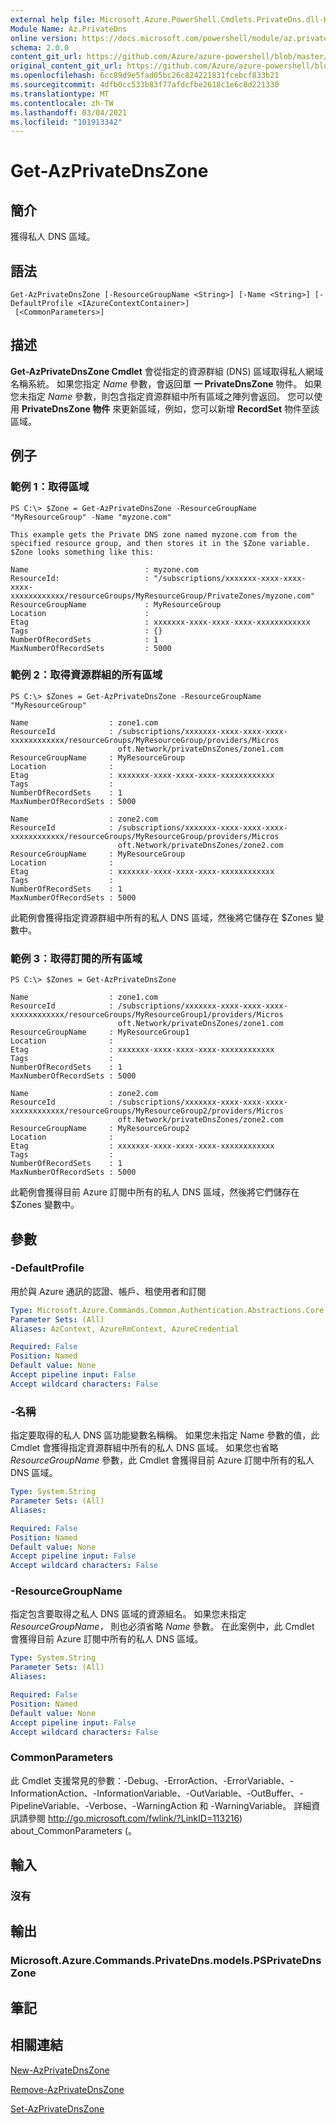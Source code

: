 ```yaml
---
external help file: Microsoft.Azure.PowerShell.Cmdlets.PrivateDns.dll-Help.xml
Module Name: Az.PrivateDns
online version: https://docs.microsoft.com/powershell/module/az.privatedns/get-azprivatednszone
schema: 2.0.0
content_git_url: https://github.com/Azure/azure-powershell/blob/master/src/PrivateDns/PrivateDns/help/Get-AzPrivateDnsZone.md
original_content_git_url: https://github.com/Azure/azure-powershell/blob/master/src/PrivateDns/PrivateDns/help/Get-AzPrivateDnsZone.md
ms.openlocfilehash: 6cc89d9e5fad05bc26c824221831fcebcf833b21
ms.sourcegitcommit: 4dfb0cc533b83f77afdcfbe2618c1e6c8d221330
ms.translationtype: MT
ms.contentlocale: zh-TW
ms.lasthandoff: 03/04/2021
ms.locfileid: "101913342"
---
```

# Get-AzPrivateDnsZone

## 簡介
獲得私人 DNS 區域。

## 語法

```
Get-AzPrivateDnsZone [-ResourceGroupName <String>] [-Name <String>] [-DefaultProfile <IAzureContextContainer>]
 [<CommonParameters>]
```

## 描述
**Get-AzPrivateDnsZone Cmdlet** 會從指定的資源群組 (DNS) 區域取得私人網域名稱系統。
如果您指定 *Name* 參數，會返回單 **一 PrivateDnsZone** 物件。
如果您未指定 *Name* 參數，則包含指定資源群組中所有區域之陣列會返回。
您可以使用 **PrivateDnsZone 物件** 來更新區域，例如，您可以新增 **RecordSet** 物件至該區域。

## 例子

### 範例 1：取得區域
```
PS C:\> $Zone = Get-AzPrivateDnsZone -ResourceGroupName "MyResourceGroup" -Name "myzone.com"

This example gets the Private DNS zone named myzone.com from the specified resource group, and then stores it in the $Zone variable.
$Zone looks something like this: 

Name                          : myzone.com
ResourceId:                   : "/subscriptions/xxxxxxx-xxxx-xxxx-xxxx-xxxxxxxxxxxx/resourceGroups/MyResourceGroup/PrivateZones/myzone.com"
ResourceGroupName             : MyResourceGroup
Location                      : 
Etag                          : xxxxxxx-xxxx-xxxx-xxxx-xxxxxxxxxxxx
Tags                          : {}
NumberOfRecordSets            : 1
MaxNumberOfRecordSets         : 5000
```

### 範例 2：取得資源群組的所有區域
```
PS C:\> $Zones = Get-AzPrivateDnsZone -ResourceGroupName "MyResourceGroup"

Name                  : zone1.com
ResourceId            : /subscriptions/xxxxxxx-xxxx-xxxx-xxxx-xxxxxxxxxxxx/resourceGroups/MyResourceGroup/providers/Micros
                        oft.Network/privateDnsZones/zone1.com
ResourceGroupName     : MyResourceGroup
Location              :
Etag                  : xxxxxxx-xxxx-xxxx-xxxx-xxxxxxxxxxxx
Tags                  :
NumberOfRecordSets    : 1
MaxNumberOfRecordSets : 5000

Name                  : zone2.com
ResourceId            : /subscriptions/xxxxxxx-xxxx-xxxx-xxxx-xxxxxxxxxxxx/resourceGroups/MyResourceGroup/providers/Micros
                        oft.Network/privateDnsZones/zone2.com
ResourceGroupName     : MyResourceGroup
Location              :
Etag                  : xxxxxxx-xxxx-xxxx-xxxx-xxxxxxxxxxxx
Tags                  :
NumberOfRecordSets    : 1
MaxNumberOfRecordSets : 5000
```

此範例會獲得指定資源群組中所有的私人 DNS 區域，然後將它儲存在 $Zones 變數中。

### 範例 3：取得訂閱的所有區域
```
PS C:\> $Zones = Get-AzPrivateDnsZone

Name                  : zone1.com
ResourceId            : /subscriptions/xxxxxxx-xxxx-xxxx-xxxx-xxxxxxxxxxxx/resourceGroups/MyResourceGroup1/providers/Micros
                        oft.Network/privateDnsZones/zone1.com
ResourceGroupName     : MyResourceGroup1
Location              :
Etag                  : xxxxxxx-xxxx-xxxx-xxxx-xxxxxxxxxxxx
Tags                  :
NumberOfRecordSets    : 1
MaxNumberOfRecordSets : 5000

Name                  : zone2.com
ResourceId            : /subscriptions/xxxxxxx-xxxx-xxxx-xxxx-xxxxxxxxxxxx/resourceGroups/MyResourceGroup2/providers/Micros
                        oft.Network/privateDnsZones/zone2.com
ResourceGroupName     : MyResourceGroup2
Location              :
Etag                  : xxxxxxx-xxxx-xxxx-xxxx-xxxxxxxxxxxx
Tags                  :
NumberOfRecordSets    : 1
MaxNumberOfRecordSets : 5000
```

此範例會獲得目前 Azure 訂閱中所有的私人 DNS 區域，然後將它們儲存在 $Zones 變數中。

## 參數

### -DefaultProfile
用於與 Azure 通訊的認證、帳戶、租使用者和訂閱

```yaml
Type: Microsoft.Azure.Commands.Common.Authentication.Abstractions.Core.IAzureContextContainer
Parameter Sets: (All)
Aliases: AzContext, AzureRmContext, AzureCredential

Required: False
Position: Named
Default value: None
Accept pipeline input: False
Accept wildcard characters: False
```

### -名稱
指定要取得的私人 DNS 區功能變數名稱稱。
如果您未指定 Name 參數的值，此Cmdlet 會獲得指定資源群組中所有的私人 DNS 區域。
如果您也省略 *ResourceGroupName* 參數，此 Cmdlet 會獲得目前 Azure 訂閱中所有的私人 DNS 區域。

```yaml
Type: System.String
Parameter Sets: (All)
Aliases:

Required: False
Position: Named
Default value: None
Accept pipeline input: False
Accept wildcard characters: False
```

### -ResourceGroupName
指定包含要取得之私人 DNS 區域的資源組名。
如果您未指定 *ResourceGroupName，* 則也必須省略 *Name* 參數。
在此案例中，此 Cmdlet 會獲得目前 Azure 訂閱中所有的私人 DNS 區域。

```yaml
Type: System.String
Parameter Sets: (All)
Aliases:

Required: False
Position: Named
Default value: None
Accept pipeline input: False
Accept wildcard characters: False
```

### CommonParameters
此 Cmdlet 支援常見的參數：-Debug、-ErrorAction、-ErrorVariable、-InformationAction、-InformationVariable、-OutVariable、-OutBuffer、-PipelineVariable、-Verbose、-WarningAction 和 -WarningVariable。 詳細資訊請參閱 http://go.microsoft.com/fwlink/?LinkID=113216) about_CommonParameters (。

## 輸入

### 沒有

## 輸出

### Microsoft.Azure.Commands.PrivateDns.models.PSPrivateDnsZone

## 筆記

## 相關連結

[New-AzPrivateDnsZone](./New-AzPrivateDnsZone.md)

[Remove-AzPrivateDnsZone](./Remove-AzPrivateDnsZone.md)

[Set-AzPrivateDnsZone](./Set-AzPrivateDnsZone.md)
